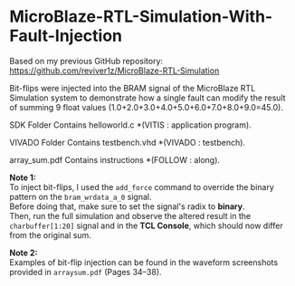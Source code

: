# MicroBlaze-RTL-Simulation-With-Fault-Injection
Based on my previous GitHub repository: https://github.com/reviver1z/MicroBlaze-RTL-Simulation

Bit-flips were injected into the BRAM signal of the MicroBlaze RTL Simulation system to demonstrate how a single fault can modify the result of summing 9 float values (1.0+2.0+3.0+4.0+5.0+6.0+7.0+8.0+9.0=45.0).

SDK Folder Contains helloworld.c *(VITIS : application program).

VIVADO Folder Contains testbench.vhd *(VIVADO : testbench).

array_sum.pdf Contains instructions *(FOLLOW : along).

**Note 1:**  
To inject bit-flips, I used the `add_force` command to override the binary pattern on the `bram_wrdata_a_0` signal.  
Before doing that, make sure to set the signal's radix to **binary**.  
Then, run the full simulation and observe the altered result in the `charbuffer[1:20]` signal and in the **TCL Console**, which should now differ from the original sum.

**Note 2:**  
Examples of bit-flip injection can be found in the waveform screenshots provided in `arraysum.pdf` (Pages 34–38).
